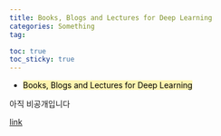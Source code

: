 ```yaml
---
title: Books, Blogs and Lectures for Deep Learning 
categories: Something
tag: 

toc: true
toc_sticky: true
---
```

- <mark style='background-color: #fff5b1'> Books, Blogs and Lectures for Deep Learning  </mark>
  
아직 비공개입니다 

[link](https://github.com/SeunghyunSEO/DL_Theory_book_lecture)
